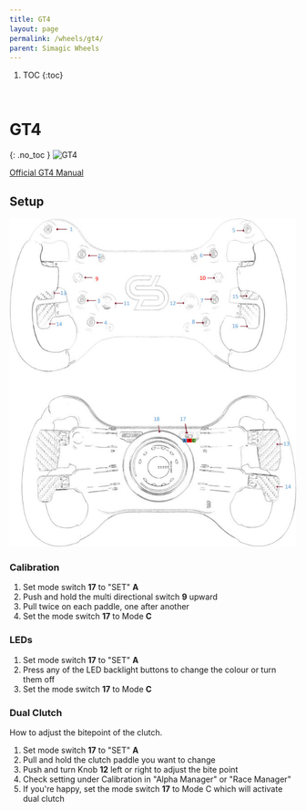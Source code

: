 ```yaml
---
title: GT4
layout: page
permalink: /wheels/gt4/
parent: Simagic Wheels
---
```

1. TOC
{:toc}
<br>

# GT4
{: .no_toc }
<img src="https://www.simagic.com/assets/img/%E4%BA%A7%E5%93%81GT4.png" alt="GT4" width="200"/><br>


<a href="/assets/pdf/GT4HUB_Manual.pdf" target="_blank">Official GT4 Manual<a/>

## Setup
<img src="/assets/images/GT4_buttons.jpg" alt="drawing"/><br>
### Calibration
1. Set mode switch **17** to "SET" **A**
1. Push and hold the multi directional switch **9** upward
1. Pull twice on each paddle, one after another
1. Set the mode switch **17** to Mode **C**
### LEDs
1. Set mode switch **17** to "SET" **A**
1. Press any of the LED backlight buttons to change the colour or turn them off
1. Set the mode switch **17** to Mode **C**
### Dual Clutch
How to adjust the bitepoint of the clutch.
1. Set mode switch **17** to "SET" **A**
1. Pull and hold the clutch paddle you want to change
1. Push and turn Knob **12** left or right to adjust the bite point
1. Check setting under Calibration in "Alpha Manager" or "Race Manager"
1. If you're happy, set the mode switch **17** to Mode C which will activate dual clutch
